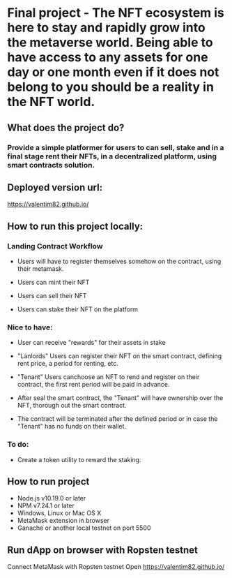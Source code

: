
# Final project - The NFT ecosystem is here to stay and rapidly grow into the metaverse world. Being able to have access to any assets for one day or one month even if it does not belong to you should be a reality in the NFT world.

## What does the project do?

### Provide a simple platformer for users to can sell, stake and in a final stage rent their NFTs, in a decentralized platform, using smart contracts solution. 

## Deployed version url:

https://valentim82.github.io/

## How to run this project locally:


### Landing Contract  Workflow

  - Users will have to register themselves somehow on the contract, using their metamask.

  - Users can mint their NFT

  - Users can sell their NFT

  - Users can stake their NFT  on the platform

### Nice to have:

   - User can receive "rewards" for their assets in stake

   - "Lanlords" Users can register their NFT on the smart contract, defining rent price, a period for renting, etc.

   - "Tenant" Users canchoose an NFT to rend and register on their contract, the first rent period will be paid in advance.

   - After seal the smart contract, the "Tenant" will have ownership over the NFT, thorough out the smart contract.

   - The contract will be terminated after the defined period or in case the "Tenant" has no funds on their wallet.  

### To do:
  - Create a token utility to reward the staking.


## How to run project

- Node.js v10.19.0 or later
- NPM v7.24.1 or later
- Windows, Linux or Mac OS X
- MetaMask extension in browser
- Ganache or another local testnet on port 5500

## Run dApp on browser with Ropsten testnet

Connect MetaMask with Ropsten testnet
Open https://valentim82.github.io/

